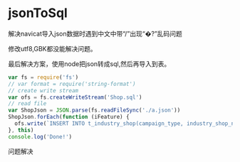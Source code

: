 # jsonToSql
解决navicat导入json数据时遇到中文中带“/”出现“�?”乱码问题

修改utf8,GBK都没能解决问题。

最后解决方案，使用node把json转成sql,然后再导入到表。

```javascript
var fs = require('fs')
// var format = require('string-format')
// create write stream
var ofs = fs.createWriteStream('Shop.sql')
// read file
var ShopJson = JSON.parse(fs.readFileSync('./a.json'))
ShopJson.forEach(function (iFeature) {
  ofs.write(`INSERT INTO t_industry_shop(campaign_type, industry_shop_name, industry_shop_id, create_time) VALUES("${iFeature.campaign_type}","${iFeature.industry_shop_name}", "${iFeature.industry_shop_id}", "${iFeature.create_time}");\n`)
}, this)
console.log('Done!')
```

问题解决
